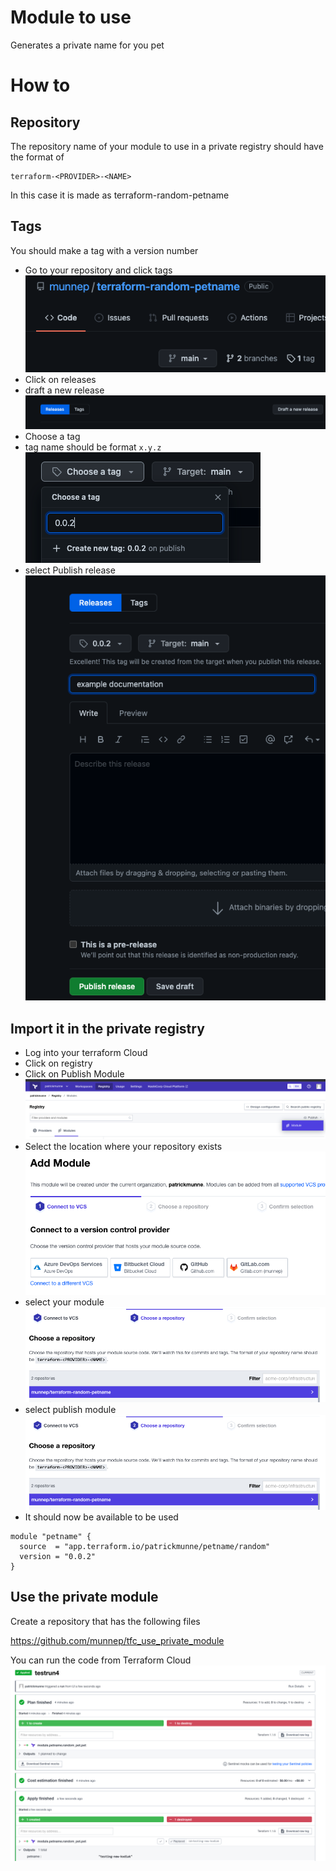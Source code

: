 # Module to use

Generates a private name for you pet

# How to

## Repository
The repository name of your module to use in a private registry should have the format of
```
terraform-<PROVIDER>-<NAME>
```
In this case it is made as terraform-random-petname


## Tags
You should make a tag with a version number
- Go to your repository and click tags  
![](media/2022-02-25-14-04-00.png)  
- Click on releases 
- draft a new release  
![](media/2022-02-25-14-04-51.png)  
- Choose a tag 
- tag name should be format ```x.y.z```  
![](media/2022-02-25-14-05-35.png)  
- select Publish release  
![](media/2022-02-25-14-06-07.png)  

## Import it in the private registry
- Log into your terraform Cloud
- Click on registry
- Click on Publish Module  
![](media/2022-02-25-14-07-42.png)    
- Select the location where your repository exists  
![](media/2022-02-25-14-08-17.png)    
- select your module  
![](media/2022-02-25-14-08-40.png)  
- select publish module  
![](media/2022-02-25-14-08-56.png)  
- It should now be available to be used  
```
module "petname" {
  source  = "app.terraform.io/patrickmunne/petname/random"
  version = "0.0.2"
}
```

## Use the private module

Create a repository that has the following files

https://github.com/munnep/tfc_use_private_module

You can run the code from Terraform Cloud
![](media/2022-02-25-14-42-48.png)  